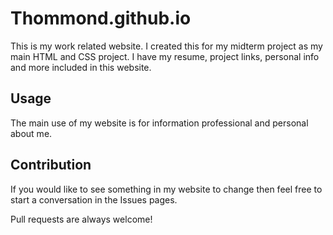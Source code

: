 # Thommond.github.io
This is my work related website. I created this
for my midterm project as my main HTML and CSS project.
I have my resume, project links, personal info and more included
in this website.

## Usage

The main use of my website is for information professional and 
personal about me.

## Contribution

If you would like to see something in my website to change then
feel free to start a conversation in the Issues pages.

Pull requests are always welcome!
